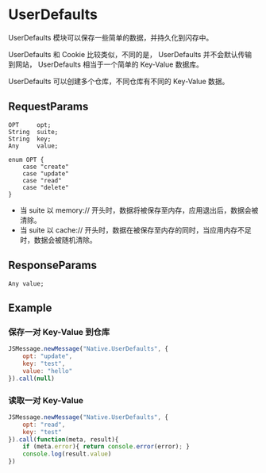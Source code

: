 # UserDefaults

UserDefaults 模块可以保存一些简单的数据，并持久化到闪存中。

UserDefaults 和 Cookie 比较类似，不同的是， UserDefaults 并不会默认传输到网站， UserDefaults 相当于一个简单的 Key-Value 数据库。

UserDefaults 可以创建多个仓库，不同仓库有不同的 Key-Value 数据。

## RequestParams
```
OPT		opt;
String 	suite;
String 	key;
Any 	value;

enum OPT {
	case "create"
	case "update"
	case "read"
	case "delete"
}
```

* 当 suite 以 memory:// 开头时，数据将被保存至内存，应用退出后，数据会被清除。
* 当 suite 以 cache:// 开头时，数据在被保存至内存的同时，当应用内存不足时，数据会被随机清除。

## ResponseParams
```
Any value;
```
## Example

### 保存一对 Key-Value 到仓库

```javascript
JSMessage.newMessage("Native.UserDefaults", {
	opt: "update",
	key: "test",
	value: "hello"
}).call(null)
```

### 读取一对 Key-Value

```javascript
JSMessage.newMessage("Native.UserDefaults", {
	opt: "read",
	key: "test"
}).call(function(meta, result){
	if (meta.error){ return console.error(error); }
	console.log(result.value)
})
```